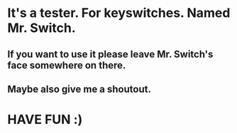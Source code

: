 # It's a tester. For keyswitches. Named Mr. Switch.

## If you want to use it please leave Mr. Switch's face somewhere on there.
## Maybe also give me a shoutout.

# HAVE FUN :)
